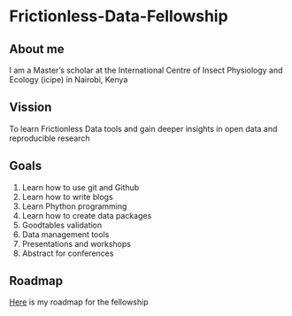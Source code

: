 # Frictionless-Data-Fellowship
## About me
I am a Master’s scholar at the International Centre of Insect Physiology and Ecology (icipe) in Nairobi, Kenya
## Vission
To learn Frictionless Data tools and gain deeper insights in open data and reproducible research
## Goals
1. Learn how to use git and Github
2. Learn how to write blogs
3. Learn Phython programming
4. Learn how to create data packages
5. Goodtables validation
6. Data management tools
7. Presentations and workshops
8. Abstract for conferences
## Roadmap
[Here](https://github.com/KKidambasi/Frictionless-Data-Fellowship/issues) is my roadmap for the fellowship

